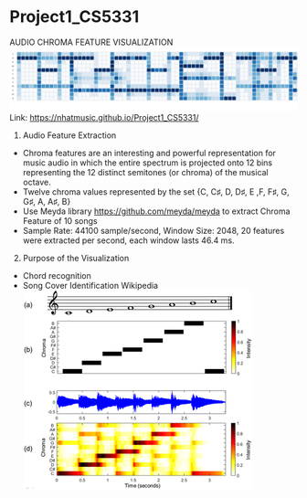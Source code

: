 # Project1_CS5331
AUDIO CHROMA FEATURE VISUALIZATION
![Alt text](https://github.com/Nhatmusic/Project1_CS5331/blob/master/image.jpg?raw=true "Title")
Link: https://nhatmusic.github.io/Project1_CS5331/
1. Audio Feature Extraction
- Chroma features are an interesting and powerful representation for music audio in which the entire spectrum is projected onto 12 bins     representing the 12 distinct semitones (or chroma) of the musical octave.
- Twelve chroma values represented by the set
  {C, C♯, D, D♯, E ,F, F♯, G, G♯, A, A♯, B}
- Use Meyda library https://github.com/meyda/meyda to extract Chroma Feature of 10 songs
- Sample Rate: 44100 sample/second, Window Size: 2048, 20 features were extracted per second, each window lasts 46.4 ms.

2. Purpose of the Visualization
- Chord recognition
- Song Cover Identification
Wikipedia
![Alt text](https://github.com/Nhatmusic/Project1_CS5331/blob/master/chroma.jpg)



